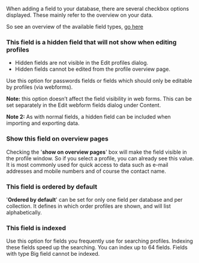 When adding a field to your database, there are several checkbox options
displayed. These mainly refer to the overview on your data.

So see an overview of the available field types, [go
here](./database-and-collection-field-types.md)

### **This field is a hidden field that will not show when editing profiles**

-   Hidden fields are not visible in the Edit profiles dialog.
-   Hidden fields cannot be edited from the profile overview page.

Use this option for passwords fields or fields which should only be
editable by profiles (via webforms).

**Note:** this option doesn’t affect the field visibility in web forms.
This can be set separately in the Edit webform fields dialog under
Content.

**Note 2:** As with normal fields, a hidden field can be included when
importing and exporting data.

### **Show this field on overview pages**

Checking the '**show on overview pages**' box will make the field
visible in the profile window. So if you select a profile, you can
already see this value. It is most commonly used for quick access to
data such as e-mail addresses and mobile numbers and of course the
contact name.

### **This field is ordered by default**

'**Ordered by default**' can be set for only one field per database and
per collection. It defines in which order profiles are shown, and will
list alphabetically.

### **This field is indexed**

Use this option for fields you frequently use for searching profiles.
Indexing these fields speed up the searching. You can index up to 64
fields. Fields with type Big field cannot be indexed.
